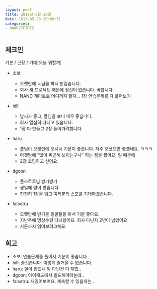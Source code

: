 ```yaml
---
layout: post
title: 2019년 5월 28일
date: 2019-05-28 20:09:31
categories:
- NAND2TETRIS
---
```


## 체크인

기분 / 근황 / 기대(오늘 뭐할까)

* 소보
  * 오랫만에 ㅅ님을 봐서 반갑습니다.
  * 회사 새 프로젝트 때문에 정신이 없습니다. 바쁩니다.
  * NAND 게이트로 어디까지 할지... 1장 연습문제를 다 풀어보기

* bill
  * 날씨가 좋고, 폴님을 보니 매우 좋습니다.
  * 회사 열심히 다니고 있습니다.
  * 1장 다 만들고 2장 들어가려합니다.

* haru
  * 폴님이 오랫만에 오셔서 기분이 좋습니다. 자주 오셨으면 좋겠네요. ㅋㅋㅋ
  * 어젯밤에 "많이 피곤해 보이는구나" 하는 꿈을 꿨어요. 일 때문에
  * 2장 코딩하고 싶어요.

* dgoon
  * 폴스트루님 방가방가
  * 생일에 짤이 쪘습니다.
  * 천천히 1장을 읽고 여러분의 스포를 기대하겠습니다.

* falsetru
  * 오랫만에 반가운 얼굴들을 봐서 기분 좋아요.
  * 지난주에 명상수련 다녀왔어요. 회사 다닌지 2년이 넘었어요.
  * 서문까지 읽어보려고해요.


## 회고

* 소보: 연습문제를 풀어서 기분이 좋습니다.
* bill: 즐겁습니다. 이렇게 즐거울 수 없습니다.
* haru: 일이 힘드니 일 아닌건 다 재밌..
* dgoon: 아이패드에서 빌드해야하는데..
* falsetru: 재밌어보여요. 계속할 수 있을지는..
